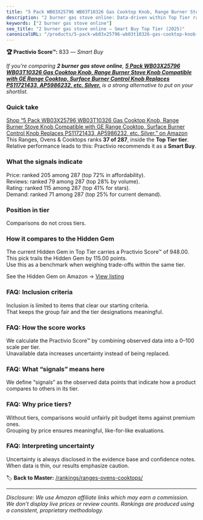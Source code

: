 ```yaml
---
title: "5 Pack WB03X25796 WB03T10326 Gas Cooktop Knob, Range Burner Stove Knob Compatible with GE Range Cooktop, Surface Burner Control Knob Replaces PS11721433, AP5986232, etc. Silver."
description: "2 burner gas stove online: Data-driven within Top Tier ranking using the Practivio Score™. Positioned by quality, value, demand, findability, momentum."
keywords: ["2 burner gas stove online"]
seo_title: "2 burner gas stove online — Smart Buy Top Tier (2025)"
canonicalURL: "/products/5-pack-wb03x25796-wb03t10326-gas-cooktop-knob-range-burner-stove-knob-compatible-with-ge-range-cooktop-surface-burner-control-knob-replaces-ps11721433-ap5986232-etc-silver-B09W5B7G5S/"
---
```


**🏆 Practivio Score™:** 833 — _Smart Buy_


*If you're comparing **2 burner gas stove online**, **[5 Pack WB03X25796 WB03T10326 Gas Cooktop Knob, Range Burner Stove Knob Compatible with GE Range Cooktop, Surface Burner Control Knob Replaces PS11721433, AP5986232, etc. Silver.](https://www.amazon.com/dp/B09W5B7G5S?tag=practivio-20)** is a strong alternative to put on your shortlist.*
### Quick take
[Shop “5 Pack WB03X25796 WB03T10326 Gas Cooktop Knob, Range Burner Stove Knob Compatible with GE Range Cooktop, Surface Burner Control Knob Replaces PS11721433, AP5986232, etc. Silver.” on Amazon](https://www.amazon.com/dp/B09W5B7G5S?tag=practivio-20)
This Ranges, Ovens & Cooktops ranks **37 of 287**, inside the **Top Tier tier**.  
Relative performance leads to this: Practivio recommends it as a **Smart Buy**.

### What the signals indicate
Price: ranked 205 among 287 (top 72% in affordability).  
Reviews: ranked 79 among 287 (top 28% by volume).  
Rating: ranked 115 among 287 (top 41% for stars).  
Demand: ranked 71 among 287 (top 25% for current demand).

### Position in tier
Comparisons do not cross tiers.

### How it compares to the Hidden Gem
The current Hidden Gem in Top Tier carries a Practivio Score™ of 948.00.  
This pick trails the Hidden Gem by 115.00 points.  
Use this as a benchmark when weighing trade-offs within the same tier.  

See the Hidden Gem on Amazon → [View listing](https://www.amazon.com/dp/B0002YTM0I?tag=practivio-20)

### FAQ: Inclusion criteria
Inclusion is limited to items that clear our starting criteria.  
That keeps the group fair and the tier designations meaningful.

### FAQ: How the score works
We calculate the Practivio Score™ by combining observed data into a 0–100 scale per tier.  
Unavailable data increases uncertainty instead of being replaced.

### FAQ: What “signals” means here
We define “signals” as the observed data points that indicate how a product compares to others in its tier.

### FAQ: Why price tiers?
Without tiers, comparisons would unfairly pit budget items against premium ones.  
Grouping by price ensures meaningful, like-for-like evaluations.

### FAQ: Interpreting uncertainty
Uncertainty is always disclosed in the evidence base and confidence notes.  
When data is thin, our results emphasize caution.


🏷️ **Back to Master:** [/rankings/ranges-ovens-cooktops/](/rankings/ranges-ovens-cooktops/)

---
_Disclosure: We use Amazon affiliate links which may earn a commission. We don’t display live prices or review counts. Rankings are produced using a consistent, proprietary methodology._

